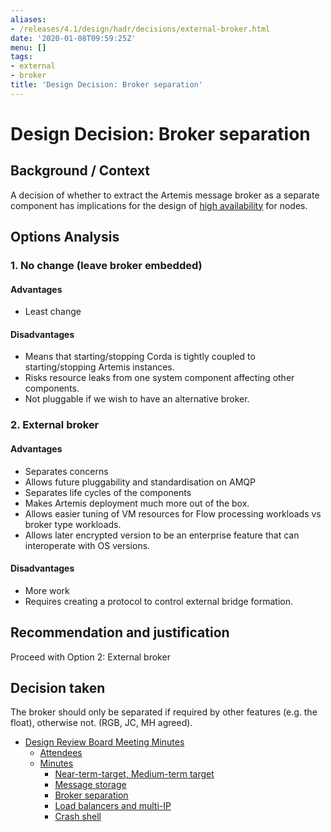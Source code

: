 ```yaml
---
aliases:
- /releases/4.1/design/hadr/decisions/external-broker.html
date: '2020-01-08T09:59:25Z'
menu: []
tags:
- external
- broker
title: 'Design Decision: Broker separation'
---
```



# Design Decision: Broker separation


## Background / Context

A decision of whether to extract the Artemis message broker as a separate component has implications for the design of
[high availability](../design.md) for nodes.


## Options Analysis


### 1. No change (leave broker embedded)


#### Advantages


* Least change


#### Disadvantages


* Means that starting/stopping Corda is tightly coupled to starting/stopping Artemis instances.
* Risks resource leaks from one system component affecting other components.
* Not pluggable if we wish to have an alternative broker.


### 2. External broker


#### Advantages


* Separates concerns
* Allows future pluggability and standardisation on AMQP
* Separates life cycles of the components
* Makes Artemis deployment much more out of the box.
* Allows easier tuning of VM resources for Flow processing workloads vs broker type workloads.
* Allows later encrypted version to be an enterprise feature that can interoperate with OS versions.


#### Disadvantages


* More work
* Requires creating a protocol to control external bridge formation.


## Recommendation and justification

Proceed with Option 2: External broker


## Decision taken

The broker should only be separated if required by other features (e.g. the float), otherwise not. (RGB, JC, MH agreed).



* [Design Review Board Meeting Minutes](drb-meeting-20171116.md)
    * [Attendees](drb-meeting-20171116.md#attendees)
    * [Minutes](drb-meeting-20171116.md#minutes)
        * [Near-term-target, Medium-term target](drb-meeting-20171116.md#near-term-target-medium-term-target)
        * [Message storage](drb-meeting-20171116.md#id1)
        * [Broker separation](drb-meeting-20171116.md#id2)
        * [Load balancers and multi-IP](drb-meeting-20171116.md#id3)
        * [Crash shell](drb-meeting-20171116.md#id4)







